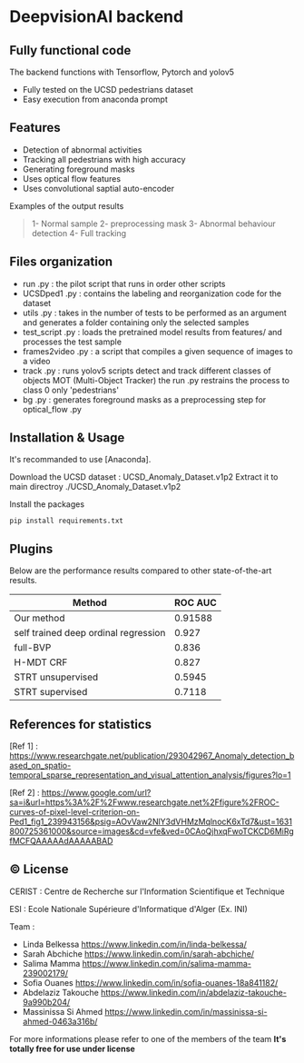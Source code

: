 # DeepvisionAI backend
## Fully functional code



The backend functions with Tensorflow, Pytorch and yolov5

- Fully tested on the UCSD pedestrians dataset 
- Easy execution from anaconda prompt

## Features

- Detection of abnormal activities 
- Tracking all pedestrians with high accuracy
- Generating foreground masks
- Uses optical flow features 
- Uses convolutional saptial auto-encoder 






Examples of the output results
> 1- Normal sample
2- preprocessing mask 
3- Abnormal behaviour detection
4- Full tracking


## Files organization

- run .py : the pilot script that runs in order other scripts
- UCSDped1 .py : contains the labeling and reorganization code for the dataset 
- utils .py : takes in the number of tests to be performed as an argument and generates a folder containing only the selected samples 
- test_script .py : loads the pretrained model results from features/ and processes the test sample
- frames2video .py : a script that compiles a given sequence of images to a video
- track .py : runs yolov5 scripts detect and track different classes of objects MOT (Multi-Object Tracker) the run .py restrains the process to class 0 only 'pedestrians'
- bg .py : generates foreground masks as a preprocessing step for optical_flow .py


## Installation & Usage

It's recommanded to use [Anaconda].

Download the UCSD dataset : UCSD_Anomaly_Dataset.v1p2
Extract it to main directroy ./UCSD_Anomaly_Dataset.v1p2

Install the packages

```
pip install requirements.txt
```



## Plugins

Below are the performance results compared to other state-of-the-art results.

| Method | ROC AUC|
| ------ | ------ |
| Our method | 0.91588 |
| self trained deep ordinal regression | 0.927 |
| full-BVP | 0.836 |
| H-MDT CRF | 0.827 |
| STRT unsupervised  | 0.5945 |
| STRT supervised | 0.7118 |

## References for statistics 

[Ref 1] : https://www.researchgate.net/publication/293042967_Anomaly_detection_based_on_spatio-temporal_sparse_representation_and_visual_attention_analysis/figures?lo=1

[Ref 2] : https://www.google.com/url?sa=i&url=https%3A%2F%2Fwww.researchgate.net%2Ffigure%2FROC-curves-of-pixel-level-criterion-on-Ped1_fig1_239943156&psig=AOvVaw2NlY3dVHMzMqlnocK6xTd7&ust=1631800725361000&source=images&cd=vfe&ved=0CAoQjhxqFwoTCKCD6MiRgfMCFQAAAAAdAAAAABAD

## ©️ License

CERIST : Centre de Recherche sur l'Information Scientifique et Technique

ESI : Ecole Nationale Supérieure d'Informatique d'Alger (Ex. INI)

Team :
- Linda Belkessa https://www.linkedin.com/in/linda-belkessa/
- Sarah Abchiche https://www.linkedin.com/in/sarah-abchiche/
- Salima Mamma https://www.linkedin.com/in/salima-mamma-239002179/
- Sofia Ouanes https://www.linkedin.com/in/sofia-ouanes-18a841182/
- Abdelaziz Takouche https://www.linkedin.com/in/abdelaziz-takouche-9a990b204/
- Massinissa Si Ahmed  https://www.linkedin.com/in/massinissa-si-ahmed-0463a316b/

For more informations please refer to one of the members of the team
**It's totally free for use under license**

